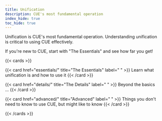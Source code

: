 ```yaml
---
title: Unification
description: CUE's most fundamental operation
index_hide: true
toc_hide: true
---
```


Unification is CUE's most fundamental operation. Understanding unification  is critical to using CUE effectively.

If you're new to CUE, start with "The Essentials" and see how far you get!

{{< cards >}}

{{< card href="essentials/" title="The Essentials" label=" " >}}
Learn what unification is and how to use it
{{< /card >}}

{{< card href="details/" title="The Details" label=" " >}}
Beyond the basics ...
{{< /card >}}

{{< card href="advanced/" title="Advanced" label=" " >}}
Things you don't need to know to use CUE, but might like to know
{{< /card >}}

{{< /cards >}}
